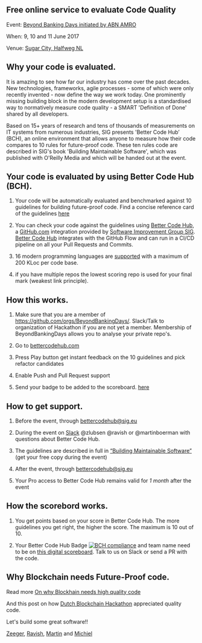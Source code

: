 ## Free online service to evaluate Code Quality

Event: [Beyond Banking Days initiated by ABN AMRO](https://beyondbanking.nl)

When: 9, 10 and 11 June 2017

Venue: [Sugar City, Halfweg NL](https://blockchainhackathon.eu/events/hackathon-the-big-weekend)


## Why your code is evaluated.

It is amazing to see how far our industry has come over the past decades. New technologies, frameworks, agile processes - some of which were only recently invented - now define the way we work today. One prominently missing building block in the modern development setup is a standardised way to normatively measure code quality - a SMART 'Definition of Done' shared by all developers.

Based on 15+ years of research and tens of thousands of measurements on IT systems from numerous industries, SIG presents 'Better Code Hub’ (BCH), an online environment that allows anyone to measure how their code compares to 10 rules for future-proof code. These ten rules code are described in SIG's book 'Building Maintainable Software', which was published with O'Reilly Media and which will be handed out at the event.

## Your code is evaluated by using Better Code Hub (BCH).

1. Your code will be automatically evaluated and benchmarked against 10 guidelines for building future-proof code. Find a concise reference card of the guidelines [here](https://cdn-images-1.medium.com/max/1200/1*TS-ZTeI7sQS7dy_AlMqSXQ.png)

2. You can check your code against the guidelines using [Better Code Hub](https://github.com/integrations/better-code-hub), a [GitHub.com](https://Github.com) integration provided by [Software Improvement Group SIG](https://www.sig.eu). [Better Code Hub](https://bettercodehub.com) integrates with the GitHub Flow and can run in a CI/CD pipeline on all your Pull Requests and Commits.

3. 16 modern programming languages are [supported](https://bettercodehub.com/docs/configuration-manual) with a maximum of 200 KLoc per code base.

4. if you have multiple repos the lowest scoring repo is used for your final mark (weakest link principle).


## How this works.

1. Make sure that you are a member of https://github.com/orgs/BeyondBankingDays/. Slack/Talk to organization of Hackathon if you are not yet a member. Membership of BeyondBankingDays allows you to analyse your private repo's.

2. Go to [bettercodehub.com](https://bettercodehub.com) 

3. Press Play button get instant feedback on the 10 guidelines and pick refactor candidates

4. Enable Push and Pull Request support

5. Send your badge to be added to the scoreboard. [here](https://beyondbankingdays.github.io/scoreboard)


## How to get support.

1. Before the event, through bettercodehub@sig.eu

2. During the event on [Slack](https://beyondbankinghack.slack.com/) @zlubsen @ravish or @martinboerman with questions about Better Code Hub.

3. The guidelines are described in full in [“Building Maintainable Software”](http://shop.oreilly.com/product/0636920049555.do) (get your free copy during the event)

4. After the event, through bettercodehub@sig.eu 

5. Your Pro access to Better Code Hub remains valid for *1 month* after the event


## How the scorebord works.

1. You get points based on your score in Better Code Hub. The more guidelines you get right, the higher the score. The maximum is 10 out of 10.

2. Your Better Code Hub Badge [![BCH compliance](https://bettercodehub.com/edge/badge/dbh17-abraxas/ShareEverythingWeb)](https://bettercodehub.com) and team name need to be on [this digital scoreboard](http://beyondbankingdays.github.io/scoreboard). Talk to us on Slack or send a PR with the code.


## Why Blockchain needs Future-Proof code.

Read more [On why Blockhain needs high quality code ](https://medium.com/@jstvssr/why-blockchain-needs-future-proof-code-cb09b39175e1#.bqfmcig55)

And this post on how [Dutch Blockchain Hackathon](https://dev.to/jstvssr/how-a-hackathon-appreciates-quality-code) appreciated quality code.

Let's build some great software!!

[Zeeger](https://github.com/zlubsen), [Ravish](https://github.com/), [Martin](https://github.com/mboerman) and [Michiel](https://github.com/michielcuijpers)

